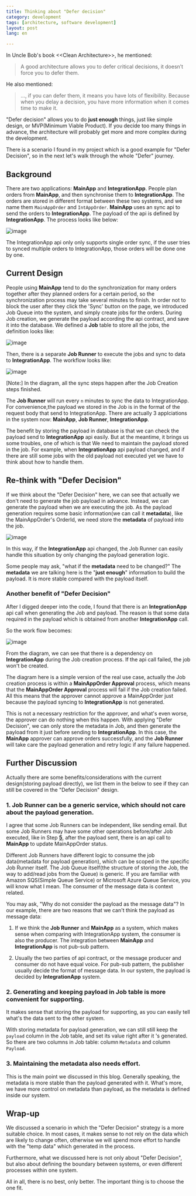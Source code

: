 ```yaml
---
title: Thinking about "Defer decision"  
category: development  
tags: [architecture, software development]  
layout: post  
lang: en

---
```


In Uncle Bob's book &lt;&lt;Clean Architecture&gt;&gt;, he mentioned:

> A good architecture allows you to defer critical decisions, it doesn’t force you to defer them.

He also mentioned:

>..., if you can defer them, it means you have lots of flexibility. Because when you delay a decision, you have more information when it comes time to make it.

"Defer decision" allows you to do **just enough** things, just like simple design, or MVP(Minimum Viable Product). If you decide too many things in advance, the architecture will probably get more and more complex during the development.  

There is a scenario I found in my project which is a good example for "Defer Decision", so in the next let's walk through the whole "Defer" journey.

## Background

There are two applications: **MainApp** and **IntegrationApp**. People plan orders from **MainApp**, and then synchronise them to **IntegrationApp**. The orders are stored in different format between these two systems, and we name them `MainAppOrder` and `IntAppOrder`. **MainApp** uses an sync api to send the orders to **IntegrationApp**. The payload of the api is defined by **IntegrationApp**. The process looks like below:

![image](/assets/images/jobqueue0.png)

The IntegrationApp api only only supports single order sync, if the user tries to synced multiple orders to IntegrationApp, those orders will be done one by one.

## Current Design

 People using **MainApp** tend to do the synchronization for many orders together after they planned orders for a certain period, so the synchronization process may take several minutes to finish. In order not to block the user after they click the 'Sync' button on the page, we introduced Job Queue into the system, and simply create jobs for the orders. During Job creation, we generate the payload according the api contract, and save it into the database. We defined a **Job** table to store all the jobs, the definition looks like:

 ![image](/assets/images/job-table.png)

Then, there is a separate **Job Runner** to execute the jobs and sync to data to **IntegrationApp**. The workflow looks like:

![image](/assets/images/jobqueue.png) 

[Note:] In the diagram, all the sync steps happen after the Job Creation steps finished.

The **Job Runner** will run every `n` minutes to sync the data to IntegrationApp. For convenience,the payload we stored in the Job is in the format of the request body that send to IntegrationApp. There are actually 3 applciations in the system now: **MainApp**, **Job Runner**, **IntegrationApp**.

The benefit by storing the payload in database is that we can check the payload send to **IntegrationApp** api easily. But at the meantime, it brings us some troubles, one of which is that We need to maintain the payload stored in the job. For example, when **IntegrationApp** api payload changed, and if there are still some jobs with the old payload not executed yet we have to think about how to handle them.

## Re-think with "Defer Decision" 

If we think about the "Defer Decision" here, we can see that actually we don't need to generate the job payload in advance. Instead, we can generate the payload when we are executing the job. As the payload generation requires some basic information(we can call it **metadata**), like the MainAppOrder's OrderId, we need store the **metadata** of payload into the job. 

![image](/assets/images/jobqueue2.png)

In this way, if the **IntegrationApp** api changed, the Job Runner can easily handle this situation by only changing the payload generation logic.

Some people may ask, "what if the **metadata** need to be changed?" The **metadata** we are talking here is the "**just enough**" information to build the payload. It is more stable compared with the payload itself.


### Another benefit of "Defer Decision"

After I digged deeper into the code, I found that there is an **IntegrationApp** api call when generating the Job and payload. The reason is that some data required in the payload which is obtained from another **IntegrationApp** call.

So the work flow becomes:

![image](/assets/images/jobqueue3.png)

From the diagram, we can see that there is a dependency on **IntegrationApp** during the Job creation process. If the api call failed, the job won't be created.   

The diagram here is a simple version of the real use case, actually the Job creation process is within a **MainAppOrder Approval** process, which means that the **MainAppOrder Approval** process will fail if the Job creation failed. All this means that the approver cannot approve a MainAppOrder just because the payload syncing to **IntegrationApp** is not generated.  

This is not a necessary restriction for the approver, and what's even worse, the approver can do nothing when this happen. With applying "Defer Decision", we can only store the metadata in Job, and then generate the payload from it just before sending to **IntegrationApp**. In this case, the **MainApp** approver can approve orders successfully, and the **Job Runner** will take care the payload generation and retry logic if any failure happened.
 

## Further Discussion

Actually there are some benefits/considerations with the current design(storing payload directly), we list them in the below to see if they can still be covered in the "Defer Decision" design.  

### 1. Job Runner can be a generic service, which should not care about the payload generation.

I agree that some Job Runners can be independent, like sending email. But some Job Runners may have some other operations before/after Job executed, like in Step <span style="text-decoration-line: underline;">**5**</span>, after the payload sent, there is an api call to **MainApp** to update MainAppOrder status.

Different Job Runners have different logic to consume the job data(metadata for payload generation), which can be scoped in the specific Job Runner itself. The Job Queue itself(the structure of storing the Job, the way to add/read jobs from the Queue) is generic. If you are familiar with Amazon SQS(Simple Queue Service) or Microsoft Azure Queue Service, you will know what I mean. The consumer of the message data is context related.

You may ask, "Why do not consider the payload as the message data"? In our example, there are two reasons that we can't think the payload as message data:

1. If we think the **Job Runner** and **MainApp** as a system, which makes sense when comparing with IntegrationApp system, the consumer is also the producer. The integration between **MainApp** and **IntegrationApp** is not pub-sub pattern.

2. Usually the two parties of api contract, or the message producer and consumer do not have equal voice. For pub-sub pattern, the publisher usually decide the format of message data. In our system, the payload is decided by **IntegrationApp** system.


### 2. Generating and keeping payload in Job table is more convenient for supporting. 

It makes sense that storing the payload for supporting, as you can easily tell what's the data sent to the other system.

With storing metadata for payload generation, we can still still keep the `payload` column in the Job table, and set its value right after it 's generated. So there are two columns in Job table: column `Metadata` and column `Payload`.

### 3. Maintaining the metadata also needs effort.

This is the main point we discussed in this blog. Generally speaking, the metadata is more stable than the payload generated with it. What's more, we have more control on metadata than payload, as the metadata is defined inside our system.


## Wrap-up

We discussed a scenario in which the "Defer Decision" strategy is a more suitable choice. In most cases, it makes sense to not rely on the data which are likely to change often, otherwise we will spend more effort to handle with the "temp data" which generated in the process.

Furthermore, what we discussed here is not only about "Defer Decision", but also about defining the boundary between systems, or even different processes within one system.

All in all, there is no best, only better. The important thing is to choose the one fit.

